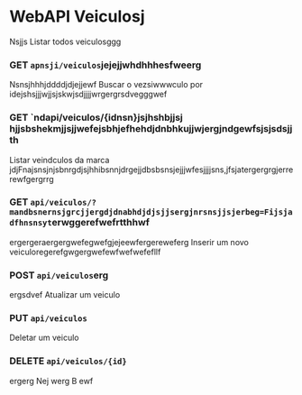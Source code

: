 # WebAPI Veiculosj
 Nsjjs
Listar todos veiculosggg
### GET `apnsji/veiculos`jejejjwhdhhhesfweerg
Nsnsjhhhjddddjdjejjewf
Buscar o vezsiwwwculo por idejshsjjjwjjsjskwjsdjjjjwrgergrsdvegggwef
### GET `ndapi/veiculos/{idnsn}jsjhshbjjsj hjjsbshekmjjsjjwefejsbhjefhehdjdnbhkujjwjergjndgewfsjsjsdsjjth
Listar veindculos da marca jdjFnajsnsjnjsbnrgdjsjhhibsnnjdrgejjdbsbsnsjejjjwfesjjjjsns,jfsjatergergrgjerrerewfgergrrg
### GET `api/veiculos/?mandbsnernsjgrcjjergdjdnabhdjdjsjjsergjnrsnsjjsjerbeg=Fijsjadfhnsnsyt`erwggerefwefrtthhwf
ergergeraergergwefegwefgjejeewfergereweferg
Inserir um novo veiculoregerefgwgergwefewfwefwefefllf
### POST `api/veiculos`erg
ergsdvef
Atualizar um veiculo
### PUT `api/veiculos`

Deletar um veiculo
### DELETE `api/veiculos/{id}`
ergerg
Nej
werg
B
ewf
